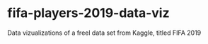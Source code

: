 # fifa-players-2019-data-viz
 Data vizualizations of a freel data set from Kaggle, titled FIFA 2019
